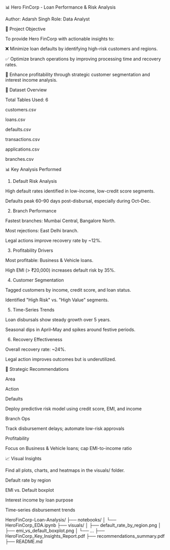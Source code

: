 📊 Hero FinCorp - Loan Performance & Risk Analysis

Author: Adarsh Singh Role: Data Analyst

🎯 Project Objective

To provide Hero FinCorp with actionable insights to:

❌ Minimize loan defaults by identifying high-risk customers and regions.

✅ Optimize branch operations by improving processing time and recovery rates.

💸 Enhance profitability through strategic customer segmentation and interest income analysis.

📂 Dataset Overview

Total Tables Used: 6

customers.csv

loans.csv

defaults.csv

transactions.csv

applications.csv

branches.csv

📊 Key Analysis Performed

1. Default Risk Analysis

High default rates identified in low-income, low-credit score segments.

Defaults peak 60–90 days post-disbursal, especially during Oct–Dec.

2. Branch Performance

Fastest branches: Mumbai Central, Bangalore North.

Most rejections: East Delhi branch.

Legal actions improve recovery rate by ~12%.

3. Profitability Drivers

Most profitable: Business & Vehicle loans.

High EMI (> ₹20,000) increases default risk by 35%.

4. Customer Segmentation

Tagged customers by income, credit score, and loan status.

Identified "High Risk" vs. "High Value" segments.

5. Time-Series Trends

Loan disbursals show steady growth over 5 years.

Seasonal dips in April–May and spikes around festive periods.

6. Recovery Effectiveness

Overall recovery rate: ~24%.

Legal action improves outcomes but is underutilized.

📝 Strategic Recommendations

Area

Action

Defaults

Deploy predictive risk model using credit score, EMI, and income

Branch Ops

Track disbursement delays; automate low-risk approvals

Profitability

Focus on Business & Vehicle loans; cap EMI-to-income ratio

📈 Visual Insights

Find all plots, charts, and heatmaps in the visuals/ folder.

Default rate by region

EMI vs. Default boxplot

Interest income by loan purpose

Time-series disbursement trends


HeroFinCorp-Loan-Analysis/
├── notebooks/
│   └── HeroFinCorp_EDA.ipynb
├── visuals/
│   ├── default_rate_by_region.png
│   ├── emi_vs_default_boxplot.png
│   └── ...
├── HeroFinCorp_Key_Insights_Report.pdf
├── recommendations_summary.pdf
├── README.md
